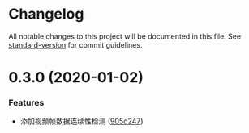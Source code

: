 # Changelog

All notable changes to this project will be documented in this file. See [standard-version](https://github.com/conventional-changelog/standard-version) for commit guidelines.

# 0.3.0 (2020-01-02)


### Features

* 添加视频帧数据连续性检测 ([905d247](https://github.com/gaoxiaoliangz/jsmpeg/commit/905d24736eb7865ed2fd3cb0d9e84c9e514af078))
